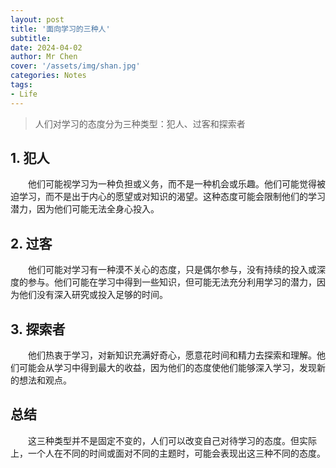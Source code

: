 ```yaml
---
layout: post
title: '面向学习的三种人'
subtitle: 
date: 2024-04-02
author: Mr Chen
cover: '/assets/img/shan.jpg'
categories: Notes
tags: 
- Life
---
```



> 人们对学习的态度分为三种类型：犯人、过客和探索者

## 1. 犯人

&emsp;&emsp;他们可能视学习为一种负担或义务，而不是一种机会或乐趣。他们可能觉得被迫学习，而不是出于内心的愿望或对知识的渴望。这种态度可能会限制他们的学习潜力，因为他们可能无法全身心投入。

## 2. 过客

&emsp;&emsp;他们可能对学习有一种漠不关心的态度，只是偶尔参与，没有持续的投入或深度的参与。他们可能在学习中得到一些知识，但可能无法充分利用学习的潜力，因为他们没有深入研究或投入足够的时间。

## 3. 探索者

&emsp;&emsp;他们热衷于学习，对新知识充满好奇心，愿意花时间和精力去探索和理解。他们可能会从学习中得到最大的收益，因为他们的态度使他们能够深入学习，发现新的想法和观点。


## 总结
&emsp;&emsp;这三种类型并不是固定不变的，人们可以改变自己对待学习的态度。但实际上，一个人在不同的时间或面对不同的主题时，可能会表现出这三种不同的态度。




